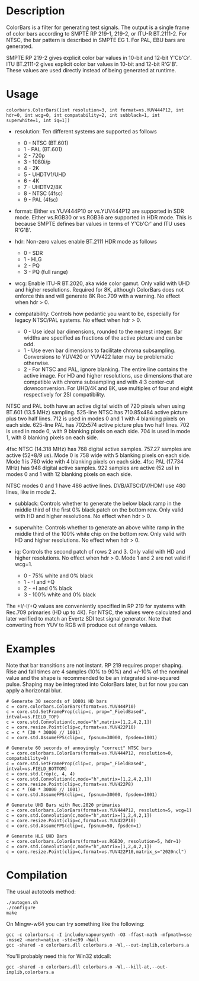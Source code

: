 Description
===========

ColorBars is a filter for generating test signals.  The output is a single frame of color bars according to SMPTE RP 219-1, 219-2, or ITU-R BT.2111-2.  For NTSC, the bar pattern is described in SMPTE EG 1.  For PAL, EBU bars are generated.

SMPTE RP 219-2 gives explicit color bar values in 10-bit and 12-bit Y'Cb'Cr'.  ITU BT.2111-2 gives explicit color bar values in 10-bit and 12-bit R'G'B'.  These values are used directly instead of being generated at runtime.


Usage
=====

    colorbars.ColorBars([int resolution=3, int format=vs.YUV444P12, int hdr=0, int wcg=0, int compatability=2, int subblack=1, int superwhite=1, int iq=1])

* resolution: Ten different systems are supported as follows
   * 0 - NTSC (BT.601)
   * 1 - PAL (BT.601)
   * 2 - 720p
   * 3 - 1080i/p
   * 4 - 2K
   * 5 - UHDTV1/UHD
   * 6 - 4K
   * 7 - UHDTV2/8K
   * 8 - NTSC (4fsc)
   * 9 - PAL (4fsc)

* format: Either vs.YUV444P10 or vs.YUV444P12 are supported in SDR mode. Either vs.RGB30 or vs.RGB36 are supported in HDR mode. This is because SMPTE defines bar values in terms of Y'Cb'Cr' and ITU uses R'G'B'.

* hdr: Non-zero values enable BT.2111 HDR mode as follows
   * 0 - SDR
   * 1 - HLG
   * 2 - PQ
   * 3 - PQ (full range)

* wcg: Enable ITU-R BT.2020, aka wide color gamut.  Only valid with UHD and higher resolutions.  Required for 8K, although ColorBars does not enforce this and will generate 8K Rec.709 with a warning.  No effect when hdr > 0.

* compatability: Controls how pedantic you want to be, especially for legacy NTSC/PAL systems.  No effect when hdr > 0.
   * 0 - Use ideal bar dimensions, rounded to the nearest integer.  Bar widths are specified as fractions of the active picture and can be odd.
   * 1 - Use even bar dimensions to facilitate chroma subsampling.  Conversions to YUV420 or YUV422 later may be problematic otherwise.
   * 2 - For NTSC and PAL, ignore blanking.  The entire line contains the active image.  For HD and higher resolutions, use dimensions that are compatible with chroma subsampling and with 4:3 center-cut downconversion.  For UHD/4K and 8K, use multiples of four and eight respectively for 2SI compatibility.

NTSC and PAL both have an active digital width of 720 pixels when using BT.601 (13.5 MHz) sampling.
525-line NTSC has 710.85x484 active picture plus two half lines. 712 is used in modes 0 and 1 with 4 blanking pixels on each side.
625-line PAL has 702x574 active picture plus two half lines.  702 is used in mode 0, with 9 blanking pixels on each side.  704 is used in mode 1, with 8 blanking pixels on each side.

4fsc NTSC (14.318 MHz) has 768 digital active samples.  757.27 samples are active (52+8/9 us).  Mode 0 is 758 wide with 5 blanking pixels on each side.  Mode 1 is 760 wide with 4 blanking pixels on each side.
4fsc PAL (17.734 MHz) has 948 digital active samples.  922 samples are active (52 us) in modes 0 and 1 with 12 blanking pixels on each side.

NTSC modes 0 and 1 have 486 active lines.  DVB/ATSC/DV/HDMI use 480 lines, like in mode 2.

* subblack: Controls whether to generate the below black ramp in the middle third of the first 0% black patch on the bottom row.  Only valid with HD and higher resolutions.  No effect when hdr > 0.

* superwhite: Controls whether to generate an above white ramp in the middle third of the 100% white chip on the bottom row.  Only valid with HD and higher resolutions.  No effect when hdr > 0.

* iq: Controls the second patch of rows 2 and 3.  Only valid with HD and higher resolutions.  No effect when hdr > 0.  Mode 1 and 2 are not valid if wcg=1.
   * 0 - 75% white and 0% black
   * 1 - -I and +Q
   * 2 - +I and 0% black
   * 3 - 100% white and 0% black

The +I/-I/+Q values are conveniently specified in RP 219 for systems with Rec.709 primaries (HD up to 4K).  For NTSC, the values were calculated and later verified to match an Evertz SDI test signal generator.  Note that converting from YUV to RGB will produce out of range values.

Examples
=====
Note that bar transitions are not instant.  RP 219 requires proper shaping.  Rise and fall times are 4 samples (10% to 90%) and +/-10% of the nominal value and the shape is recommended to be an integrated sine-squared pulse.  Shaping may be integrated into ColorBars later, but for now you can apply a horizontal blur.

    # Generate 30 seconds of 1080i HD bars
    c = core.colorbars.ColorBars(format=vs.YUV444P10)
    c = core.std.SetFrameProp(clip=c, prop="_FieldBased", intval=vs.FIELD_TOP)
    c = core.std.Convolution(c,mode="h",matrix=[1,2,4,2,1])
    c = core.resize.Point(clip=c,format=vs.YUV422P10)
    c = c * (30 * 30000 // 1001)
    c = core.std.AssumeFPS(clip=c, fpsnum=30000, fpsden=1001)
    
    # Generate 60 seconds of annoyingly "correct" NTSC bars
    c = core.colorbars.ColorBars(format=vs.YUV444P12, resolution=0, compatability=0)
    c = core.std.SetFrameProp(clip=c, prop="_FieldBased", intval=vs.FIELD_BOTTOM)
    c = core.std.Crop(c, 4, 4)
    c = core.std.Convolution(c,mode="h",matrix=[1,2,4,2,1])
    c = core.resize.Point(clip=c,format=vs.YUV422P8)
    c = c * (60 * 30000 // 1001)
    c = core.std.AssumeFPS(clip=c, fpsnum=30000, fpsden=1001)
    
    # Generate UHD Bars with Rec.2020 primaries
    c = core.colorbars.ColorBars(format=vs.YUV444P12, resolution=5, wcg=1)
    c = core.std.Convolution(c,mode="h",matrix=[1,2,4,2,1])
    c = core.resize.Point(clip=c,format=vs.YUV422P10)
    c = core.std.AssumeFPS(clip=c, fpsnum=50, fpsden=1)

    # Generate HLG UHD Bars
    c = core.colorbars.ColorBars(format=vs.RGB30, resolution=5, hdr=1)
    c = core.std.Convolution(c,mode="h",matrix=[1,2,4,2,1])
    c = core.resize.Point(clip=c,format=vs.YUV422P10,matrix_s="2020ncl")

Compilation
===========
The usual autotools method:
```
./autogen.sh
./configure
make
```

On Mingw-w64 you can try something like the following:
```
gcc -c colorbars.c -I include/vapoursynth -O3 -ffast-math -mfpmath=sse -msse2 -march=native -std=c99 -Wall
gcc -shared -o colorbars.dll colorbars.o -Wl,--out-implib,colorbars.a
```
You'll probably need this for Win32 stdcall:
```
gcc -shared -o colorbars.dll colorbars.o -Wl,--kill-at,--out-implib,colorbars.a
```